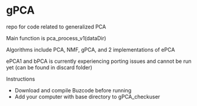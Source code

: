 # gPCA
repo for code related to generalized PCA

Main function is pca_process_v1(dataDir)

Algorithms include PCA, NMF, gPCA, and 2 implementations of ePCA

ePCA1 and bPCA is currently experiencing porting issues and cannot be run yet (can be found in discard folder)

Instructions
- Download and compile Buzcode before running 
- Add your computer with base directory to gPCA_checkuser